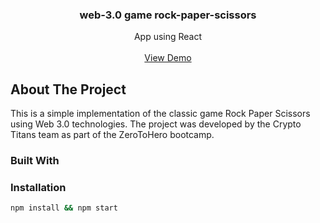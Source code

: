 <h3 align="center">web-3.0 game rock-paper-scissors</h3>

  <p align="center">
    App using React
    <br />
    <br />
    <a href="https://rps-blue.vercel.app/">View Demo</a>
  </p>

## About The Project

This is a simple implementation of the classic game Rock Paper Scissors using Web 3.0 technologies. 
The project was developed by the Crypto Titans team as part of the ZeroToHero bootcamp.

### Built With



### Installation

   ```sh
   npm install && npm start
   ```
